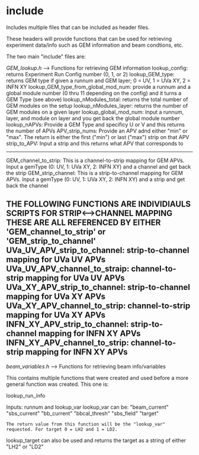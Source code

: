 # include

Includes multiple files that can be included as header files. 

These headers will provide functions that can be used for retrieving experiment data/info such as GEM information and beam condtions, etc.

The two main "include" files are:

*GEM_lookup.h* --> Functions for retrieving GEM information
  lookup_config: returns Experiment Run Config number (0, 1, or 2)
  lookup_GEM_type: returns GEM type if given a runnum and GEM layer; 0 = UV, 1 = UVa XY, 2 = INFN XY
  lookup_GEM_type_from_global_mod_num: provide a runnum and a global module number (0 thru 11 depending on the config) and it turns a GEM Type (see above)
  lookup_nModules_total: returns the total number of GEM modules on the setup
  lookup_nModules_layer: returns the number of GEM modules on a given layer
  lookup_global_mod_num: Input a runnum, layer, and module on layer and you get back the global module number
  lookup_nAPVs: Provide a GEM Type and specificy U or V and this returns the number of APVs
  APV_strip_nums: Provide an APV adnd either "min" or "max". The return is either the first ("min") or last ("max") strip on that APV
  strip_to_APV: Input a strip and this returns what APV that corresponds to
  
  ---------------------------------------------
  GEM_channel_to_strip: This is a channel-to-strip mapping for GEM APVs. Input a gemType (0: UV, 1: UVa XY, 2: INFN XY) and a channel and get back the strip
  GEM_strip_channel: This is a strip-to-channel mapping for GEM APVs. Input a gemType (0: UV, 1: UVa XY, 2: INFN XY) and a strip and get back the channel
  
  THE FOLLOWING FUNCTIONS ARE INDIVIDIAULS SCRIPTS FOR STRIP<-->CHANNEL MAPPING
  THESE ARE ALL REFERENCED BY EITHER 'GEM_channel_to_strip' or 'GEM_strip_to_channel'
  UVa_UV_APV_strip_to_channel: strip-to-channel mapping for UVa UV APVs
  UVa_UV_APV_channel_to_straip: channel-to-strip mapping for UVa UV APVs
  UVa_XY_APV_strip_to_channel: strip-to-channel mapping for UVa XY APVs
  UVa_XY_APV_channel_to_strip: channel-to-strip mapping for UVa XY APVs
  INFN_XY_APV_strip_to_channel: strip-to-channel mapping for INFN XY APVs
  INFN_XY_APV_channel_to_strip: channel-to-strip mapping for INFN XY APVs
  ---------------------------------------------
  
  *beam_variables.h* --> Functions for retrieving beam info/variables
  
  This contains multiple functions that were created and used before a more general function was created. This one is:
  
  lookup_run_info
  
  Inputs: runnum and lookup_var
  lookup_var can be: 
    "beam_current"
    "sbs_current"
    "bb_current"
    "bbcal_thresh"
    "sbs_field"
    "target"
    
    The return value from this function will be the "lookup_var" requested. For target 0 = LH2 and 1 = LD2. 
    
 lookup_target can also be used and returns the target as a string of either "LH2" or "LD2"
